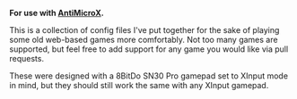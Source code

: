 **For use with [AntiMicroX](https://github.com/AntiMicroX/antimicroX).**

This is a collection of config files I've put together for the sake of playing
some old web-based games more comfortably. Not too many games are supported,
but feel free to add support for any game you would like via pull requests.

These were designed with a 8BitDo SN30 Pro gamepad set to XInput mode in
mind, but they should still work the same with any XInput gamepad.